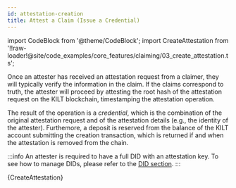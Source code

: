 ```yaml
---
id: attestation-creation
title: Attest a Claim (Issue a Credential)
---
```

import CodeBlock from '@theme/CodeBlock';
import CreateAttestation from '!!raw-loader!@site/code_examples/core_features/claiming/03_create_attestation.ts';

Once an attester has received an attestation request from a claimer, they will typically verify the information in the claim.
If the claims correspond to truth, the attester will proceed by attesting the root hash of the attestation request on the KILT blockchain, timestamping the attestation operation.

The result of the operation is a *credential*, which is the combination of the original attestation request and of the attestation details (e.g., the identity of the attester).
Furthemore, a deposit is reserved from the balance of the KILT account submitting the creation transaction, which is returned if and when the attestation is removed from the chain.

:::info
An attester is required to have a full DID with an attestation key.
To see how to manage DIDs, please refer to the [DID section](../01_KILT%20DIDs/03_full_did_update.md).
:::

<CodeBlock className="language-js">
  {CreateAttestation}
</CodeBlock>